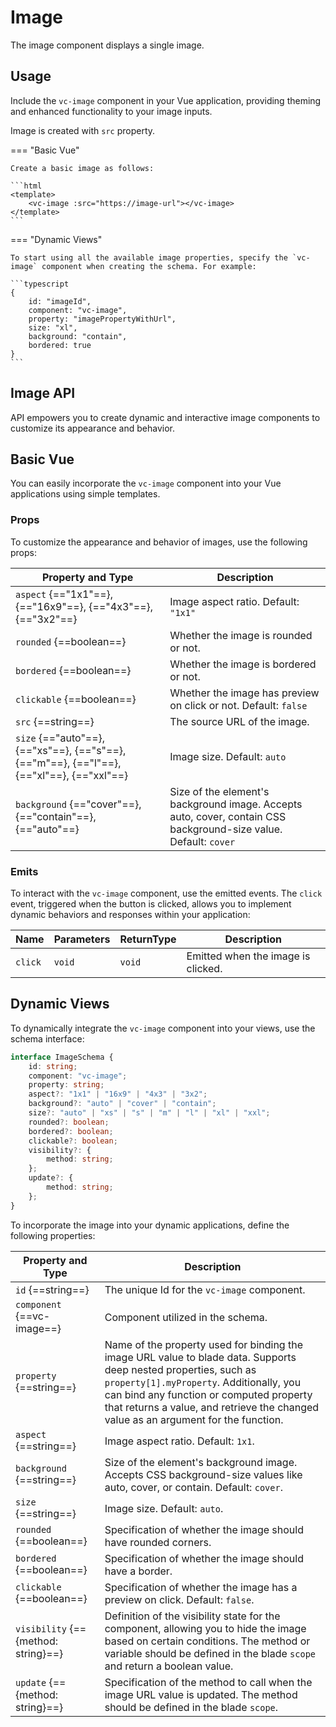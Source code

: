 # Image

The image component displays a single image.

## Usage

Include the `vc-image` component in your Vue application, providing theming and enhanced functionality to your image inputs.

Image is created with `src` property.

=== "Basic Vue"

    Create a basic image as follows:

    ```html
    <template>
        <vc-image :src="https://image-url"></vc-image>
    </template>
    ```

=== "Dynamic Views"

    To start using all the available image properties, specify the `vc-image` component when creating the schema. For example:

    ```typescript
    {
        id: "imageId",
        component: "vc-image",
        property: "imagePropertyWithUrl",
        size: "xl",
        background: "contain",
        bordered: true
    }
    ```

## Image API

API empowers you to create dynamic and interactive image components to customize its appearance and behavior.

## Basic Vue

You can easily incorporate the `vc-image` component into your Vue applications using simple templates. 

### Props

To customize the appearance and behavior of images, use the following props:

| Property and Type                                             | Description                                                       |
| ------------------------------------------------------------  | ----------------------------------------------------------------- |
| `aspect` {=="1x1"==}, {=="16x9"==}, {=="4x3"==}, {=="3x2"==}  | Image aspect ratio. Default: `"1x1"`                              |
| `rounded` {==boolean==}                                       | Whether the image is rounded or not.                              |
| `bordered` {==boolean==}                                      | Whether the image is bordered or not.                             |
| `clickable` {==boolean==}                                     | Whether the image has preview on click or not. Default: `false`   |
| `src` {==string==}                                            | The source URL of the image.                                      |
| `size` {=="auto"==}, {=="xs"==}, {=="s"==}, {=="m"==}, {=="l"==}, {=="xl"==}, {=="xxl"==} | Image size. Default: `auto`           |
| `background` {=="cover"==}, {=="contain"==}, {=="auto"==}     | Size of the element's background image. Accepts auto, cover, contain CSS background-size value. Default: `cover` |

### Emits

To interact with the `vc-image` component, use the emitted events. The `click` event, triggered when the button is clicked, allows you to implement dynamic behaviors and responses within your application:

| Name      | Parameters        | ReturnType | Description                                                     |
| --------- | ----------------- | ---------- | --------------------------------------------------------------- |
| `click`   | `void`            | `void`     | Emitted when the image is clicked.                              |

## Dynamic Views

To dynamically integrate the `vc-image` component into your views, use the schema interface:

```typescript
interface ImageSchema {
    id: string;
    component: "vc-image";
    property: string;
    aspect?: "1x1" | "16x9" | "4x3" | "3x2";
    background?: "auto" | "cover" | "contain";
    size?: "auto" | "xs" | "s" | "m" | "l" | "xl" | "xxl";
    rounded?: boolean;
    bordered?: boolean;
    clickable?: boolean;
    visibility?: {
        method: string;
    };
    update?: {
        method: string;
    };
}
```

To incorporate the image into your dynamic applications, define the following properties:

| Property and Type                                 | Description |
| ------------------------------------------------- | ----------- |
| `id` {==string==}                                 | The unique Id for the `vc-image` component. |
| `component` {==vc-image==}                        | Component utilized in the schema. |
| `property` {==string==}                           | Name of the property used for binding the image URL value to blade data. Supports deep nested properties, such as `property[1].myProperty`. Additionally, you can bind any function or computed property that returns a value, and retrieve the changed value as an argument for the function. |
| `aspect` {==string==}                             | Image aspect ratio. Default: `1x1`. |
| `background` {==string==}                         | Size of the element's background image. Accepts CSS background-size values like auto, cover, or contain. Default: `cover`. |
| `size` {==string==}                               | Image size. Default: `auto`. |
| `rounded` {==boolean==}                           | Specification of whether the image should have rounded corners. |
| `bordered` {==boolean==}                          | Specification of whether the image should have a border. |
| `clickable` {==boolean==}                         | Specification of whether the image has a preview on click. Default: `false`. |
| `visibility` {=={method: string}==}               | Definition of the visibility state for the component, allowing you to hide the image based on certain conditions. The method or variable should be defined in the blade `scope` and return a boolean value. |
| `update` {=={method: string}==}                   | Specification of the method to call when the image URL value is updated. The method should be defined in the blade `scope`. |

